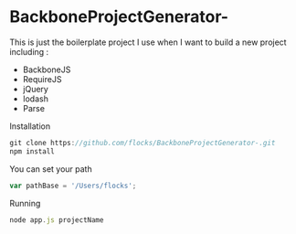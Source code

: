 BackboneProjectGenerator-
=========================

This is just the boilerplate project I use when I want to build a new project including :

- BackboneJS
- RequireJS
- jQuery
- lodash
- Parse

Installation
`````javascript
git clone https://github.com/flocks/BackboneProjectGenerator-.git
npm install
`````
You can set your path 
`````javascript
var pathBase = '/Users/flocks';
`````
Running 
`````javascript
node app.js projectName
`````
